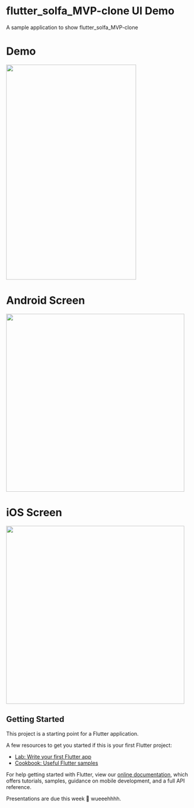 # flutter_solfa_MVP-clone UI Demo

A sample application to show  flutter_solfa_MVP-clone

# Demo
<img height="580px" width="350px" src="https://github.com/flutter-devs/flutter_paytm_clone/blob/master/screens/demo.gif">



# Android Screen
<img height="480px" src="https://github.com/flutter-devs/flutter_paytm_clone/blob/master/screens/android1.png"> 


# iOS Screen
<img height="480px" src="https://github.com/flutter-devs/flutter_paytm_clone/blob/master/screens/iphone1.png">


## Getting Started

This project is a starting point for a Flutter application.

A few resources to get you started if this is your first Flutter project:

- [Lab: Write your first Flutter app](https://flutter.dev/docs/get-started/codelab)
- [Cookbook: Useful Flutter samples](https://flutter.dev/docs/cookbook)

For help getting started with Flutter, view our 
[online documentation](https://flutter.dev/docs), which offers tutorials, 
samples, guidance on mobile development, and a full API reference.

Presentations are due this week 🤣 wueeehhhh.

